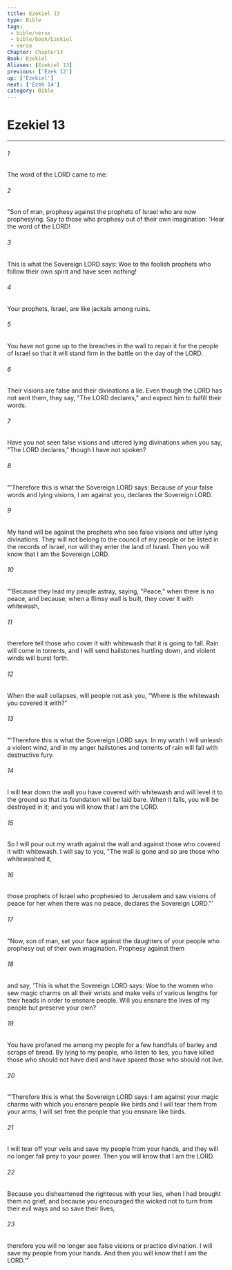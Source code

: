 ```yaml
---
title: Ezekiel 13
type: Bible
tags:
 - bible/verse
 - bible/book/Ezekiel
 - verse
Chapter: Chapter13
Book: Ezekiel
Aliases: [Ezekiel 13]
previous: ['Ezek 12']
up: ['Ezekiel']
next: ['Ezek 14']
category: Bible
---
```

# Ezekiel 13

***


###### 1 
The word of the LORD came to me: 

###### 2 
"Son of man, prophesy against the prophets of Israel who are now prophesying. Say to those who prophesy out of their own imagination: 'Hear the word of the LORD! 

###### 3 
This is what the Sovereign LORD says: Woe to the foolish prophets who follow their own spirit and have seen nothing! 

###### 4 
Your prophets, Israel, are like jackals among ruins. 

###### 5 
You have not gone up to the breaches in the wall to repair it for the people of Israel so that it will stand firm in the battle on the day of the LORD. 

###### 6 
Their visions are false and their divinations a lie. Even though the LORD has not sent them, they say, "The LORD declares," and expect him to fulfill their words. 

###### 7 
Have you not seen false visions and uttered lying divinations when you say, "The LORD declares," though I have not spoken? 

###### 8 
"'Therefore this is what the Sovereign LORD says: Because of your false words and lying visions, I am against you, declares the Sovereign LORD. 

###### 9 
My hand will be against the prophets who see false visions and utter lying divinations. They will not belong to the council of my people or be listed in the records of Israel, nor will they enter the land of Israel. Then you will know that I am the Sovereign LORD. 

###### 10 
"'Because they lead my people astray, saying, "Peace," when there is no peace, and because, when a flimsy wall is built, they cover it with whitewash, 

###### 11 
therefore tell those who cover it with whitewash that it is going to fall. Rain will come in torrents, and I will send hailstones hurtling down, and violent winds will burst forth. 

###### 12 
When the wall collapses, will people not ask you, "Where is the whitewash you covered it with?" 

###### 13 
"'Therefore this is what the Sovereign LORD says: In my wrath I will unleash a violent wind, and in my anger hailstones and torrents of rain will fall with destructive fury. 

###### 14 
I will tear down the wall you have covered with whitewash and will level it to the ground so that its foundation will be laid bare. When it falls, you will be destroyed in it; and you will know that I am the LORD. 

###### 15 
So I will pour out my wrath against the wall and against those who covered it with whitewash. I will say to you, "The wall is gone and so are those who whitewashed it, 

###### 16 
those prophets of Israel who prophesied to Jerusalem and saw visions of peace for her when there was no peace, declares the Sovereign LORD."' 

###### 17 
"Now, son of man, set your face against the daughters of your people who prophesy out of their own imagination. Prophesy against them 

###### 18 
and say, 'This is what the Sovereign LORD says: Woe to the women who sew magic charms on all their wrists and make veils of various lengths for their heads in order to ensnare people. Will you ensnare the lives of my people but preserve your own? 

###### 19 
You have profaned me among my people for a few handfuls of barley and scraps of bread. By lying to my people, who listen to lies, you have killed those who should not have died and have spared those who should not live. 

###### 20 
"'Therefore this is what the Sovereign LORD says: I am against your magic charms with which you ensnare people like birds and I will tear them from your arms; I will set free the people that you ensnare like birds. 

###### 21 
I will tear off your veils and save my people from your hands, and they will no longer fall prey to your power. Then you will know that I am the LORD. 

###### 22 
Because you disheartened the righteous with your lies, when I had brought them no grief, and because you encouraged the wicked not to turn from their evil ways and so save their lives, 

###### 23 
therefore you will no longer see false visions or practice divination. I will save my people from your hands. And then you will know that I am the LORD.'" 
